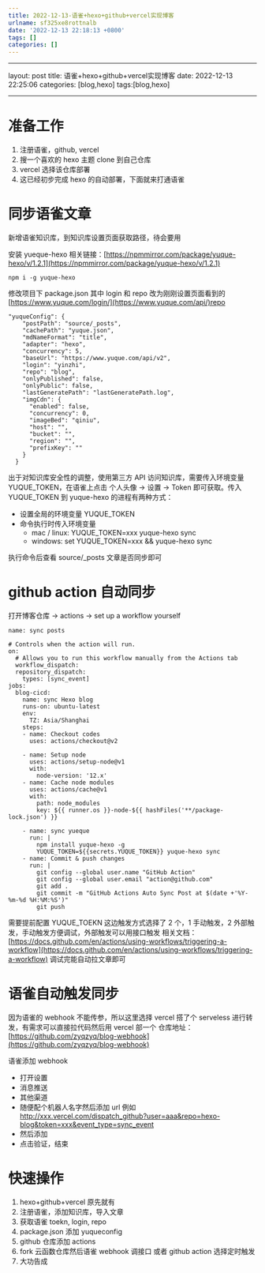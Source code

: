 ```yaml
---
title: 2022-12-13-语雀+hexo+github+vercel实现博客
urlname: sf325xe8rottnalb
date: '2022-12-13 22:18:13 +0800'
tags: []
categories: []
---
```


---

layout: post
title: 语雀+hexo+github+vercel实现博客
date: 2022-12-13 22:25:06
categories: [blog,hexo]
tags:[blog,hexo]

---

# 准备工作

1. 注册语雀，github, vercel
2. 搜一个喜欢的 hexo 主题 clone 到自己仓库
3. vercel 选择该仓库部署
4. 这已经初步完成 hexo 的自动部署，下面就来打通语雀

# 同步语雀文章

新增语雀知识库，到知识库设置页面获取路径，待会要用

安装 yueque-hexo
相关链接：[https://npmmirror.com/package/yuque-hexo/v/1.2.1](https://npmmirror.com/package/yuque-hexo/v/1.2.1)

```
npm i -g yuque-hexo
```

修改项目下 package.json
其中 login 和 repo 改为刚刚设置页面看到的[https://www.yuque.com/login/](https://www.yuque.com/api/)repo

```
"yuqueConfig": {
    "postPath": "source/_posts",
    "cachePath": "yuque.json",
    "mdNameFormat": "title",
    "adapter": "hexo",
    "concurrency": 5,
    "baseUrl": "https://www.yuque.com/api/v2",
    "login": "yinzhi",
    "repo": "blog",
    "onlyPublished": false,
    "onlyPublic": false,
    "lastGeneratePath": "lastGeneratePath.log",
    "imgCdn": {
      "enabled": false,
      "concurrency": 0,
      "imageBed": "qiniu",
      "host": "",
      "bucket": "",
      "region": "",
      "prefixKey": ""
    }
  }
```

出于对知识库安全性的调整，使用第三方 API 访问知识库，需要传入环境变量 YUQUE_TOKEN，在语雀上点击 个人头像 -> 设置 -> Token 即可获取。传入 YUQUE_TOKEN 到 yuque-hexo 的进程有两种方式：

- 设置全局的环境变量 YUQUE_TOKEN
- 命令执行时传入环境变量
  - mac / linux: YUQUE_TOKEN=xxx yuque-hexo sync
  - windows: set YUQUE_TOKEN=xxx && yuque-hexo sync

执行命令后查看 source/\_posts 文章是否同步即可

# github action 自动同步

打开博客仓库 -> actions -> set up a workflow yourself

```
name: sync posts

# Controls when the action will run.
on:
  # Allows you to run this workflow manually from the Actions tab
  workflow_dispatch:
  repository_dispatch:
    types: [sync_event]
jobs:
  blog-cicd:
    name: sync Hexo blog
    runs-on: ubuntu-latest
    env:
      TZ: Asia/Shanghai
    steps:
    - name: Checkout codes
      uses: actions/checkout@v2

    - name: Setup node
      uses: actions/setup-node@v1
      with:
        node-version: '12.x'
    - name: Cache node modules
      uses: actions/cache@v1
      with:
        path: node_modules
        key: ${{ runner.os }}-node-${{ hashFiles('**/package-lock.json') }}

    - name: sync yueque
      run: |
        npm install yuque-hexo -g
        YUQUE_TOKEN=${{secrets.YUQUE_TOKEN}} yuque-hexo sync
    - name: Commit & push changes
      run: |
        git config --global user.name "GitHub Action"
        git config --global user.email "action@github.com"
      	git add .
        git commit -m "GitHub Actions Auto Sync Post at $(date +'%Y-%m-%d %H:%M:%S')"
        git push
```

需要提前配置 YUQUE_TOEKN
这边触发方式选择了 2 个，1 手动触发，2 外部触发，手动触发方便调试，外部触发可以用接口触发
相关文档：[https://docs.github.com/en/actions/using-workflows/triggering-a-workflow](https://docs.github.com/en/actions/using-workflows/triggering-a-workflow)
调试完能自动拉文章即可

# 语雀自动触发同步

因为语雀的 webhook 不能传参，所以这里选择 vercel 搭了个 serveless 进行转发，有需求可以直接拉代码然后用 vercel 部一个
仓库地址：[https://github.com/zyqzyq/blog-webhook](https://github.com/zyqzyq/blog-webhook)

语雀添加 webhook

- 打开设置
- 消息推送
- 其他渠道
- 随便配个机器人名字然后添加 url 例如 http://xxx.vercel.com/dispatch_github?user=aaa&repo=hexo-blog&token=xxx&event_type=sync_event
- 然后添加
- 点击验证，结束

# 快速操作

1. hexo+github+vercel 原先就有
2. 注册语雀，添加知识库，导入文章
3. 获取语雀 toekn, login, repo
4. package.json 添加 yuqueconfig
5. github 仓库添加 actions
6. fork 云函数仓库然后语雀 webhook 调接口 或者 github action 选择定时触发
7. 大功告成

